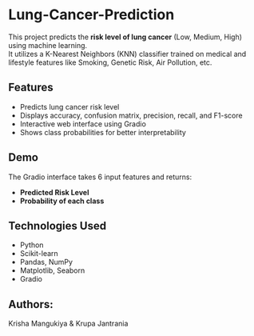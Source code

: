 # Lung-Cancer-Prediction
This project predicts the **risk level of lung cancer** (Low, Medium, High) using machine learning.  
It utilizes a K-Nearest Neighbors (KNN) classifier trained on medical and lifestyle features like Smoking, Genetic Risk, Air Pollution, etc.

## Features
- Predicts lung cancer risk level
- Displays accuracy, confusion matrix, precision, recall, and F1-score
- Interactive web interface using Gradio
- Shows class probabilities for better interpretability

## Demo
The Gradio interface takes 6 input features and returns:
- **Predicted Risk Level**
- **Probability of each class**

## Technologies Used
- Python
- Scikit-learn
- Pandas, NumPy
- Matplotlib, Seaborn
- Gradio

## Authors:
Krisha Mangukiya & Krupa Jantrania 

